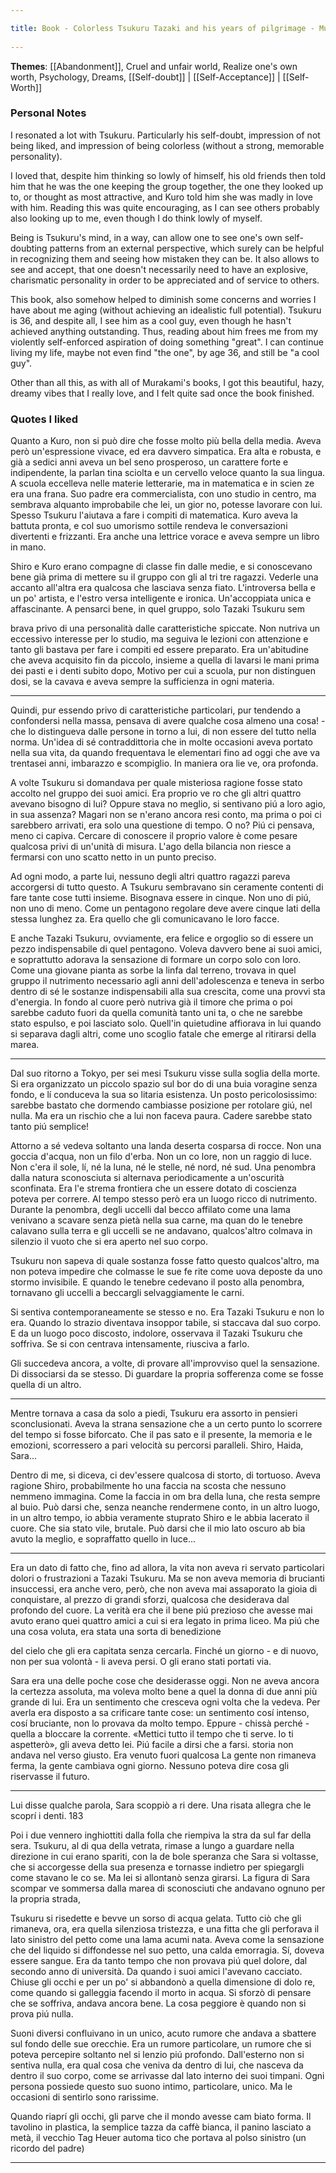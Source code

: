 ```yaml
---
title: Book - Colorless Tsukuru Tazaki and his years of pilgrimage - Murakami 
---
```

**Themes**: [[Abandonment]], Cruel and unfair world, Realize one's own worth, Psychology, Dreams, [[Self-doubt]] | [[Self-Acceptance]] | [[Self-Worth]]

### Personal Notes
I resonated a lot with Tsukuru. Particularly his self-doubt, impression of not being liked, and impression of being colorless (without a strong, memorable personality).

I loved that, despite him thinking so lowly of himself, his old friends then told him that he was the one keeping the group together, the one they looked up to, or thought as most attractive, and Kuro told him she was madly in love with him. Reading this was quite encouraging, as I can see others probably also looking up to me, even though I do think lowly of myself.

Being is Tsukuru's mind, in a way, can allow one to see one's own self-doubting patterns from an external perspective, which surely can be helpful in recognizing them and seeing how mistaken they can be. It also allows to see and accept, that one doesn't necessarily need to have an explosive, charismatic personality in order to be appreciated and of service to others.

This book, also somehow helped to diminish some concerns and worries I have about me aging (without achieving an idealistic full potential). Tsukuru is 36, and despite all, I see him as a cool guy, even though he hasn't achieved anything outstanding. Thus, reading about him frees me from my violently self-enforced aspiration of doing something "great". I can continue living my life, maybe not even find "the one", by age 36, and still be "a cool guy".

Other than all this, as with all of Murakami's books, I got this beautiful, hazy, dreamy vibes that I really love, and I felt quite sad once the book finished.

### Quotes I liked



Quanto a Kuro, non si può dire che fosse molto più bella della media. Aveva però un'espressione vivace, ed era davvero simpatica. Era alta e robusta, e già a sedici anni aveva un bel seno prosperoso, un carattere forte e indipendente, la parlan tina sciolta e un cervello veloce quanto la sua lingua. A scuola eccelleva nelle materie letterarie, ma in matematica e in scien ze era una frana. Suo padre era commercialista, con uno studio in centro, ma sembrava alquanto improbabile che lei, un gior no, potesse lavorare con lui. Spesso Tsukuru l'aiutava a fare i compiti di matematica. Kuro aveva la battuta pronta, e col suo umorismo sottile rendeva le conversazioni divertenti e frizzanti. Era anche una lettrice vorace e aveva sempre un libro in mano.

Shiro e Kuro erano compagne di classe fin dalle medie, e si conoscevano bene già prima di mettere su il gruppo con gli al tri tre ragazzi. Vederle una accanto all'altra era qualcosa che lasciava senza fiato. L'introversa bella e un po' artista, e l'estro versa intelligente e ironica. Un'accoppiata unica e affascinante. A pensarci bene, in quel gruppo, solo Tazaki Tsukuru sem

brava privo di una personalità dalle caratteristiche spiccate. Non nutriva un eccessivo interesse per lo studio, ma seguiva le lezioni con attenzione e tanto gli bastava per fare i compiti ed essere preparato. Era un'abitudine che aveva acquisito fin da piccolo, insieme a quella di lavarsi le mani prima dei pasti e i denti subito dopo, Motivo per cui a scuola, pur non distinguen dosi, se la cavava e aveva sempre la sufficienza in ogni materia.

---


Quindi, pur essendo privo di caratteristiche particolari, pur tendendo a confondersi nella massa, pensava di avere qualche cosa almeno una cosa! - che lo distingueva dalle persone in torno a lui, di non essere del tutto nella norma. Un'idea di sé contraddittoria che in molte occasioni aveva portato nella sua vita, da quando frequentava le elementari fino ad oggi che ave va trentasei anni, imbarazzo e scompiglio. In maniera ora lie ve, ora profonda.

A volte Tsukuru si domandava per quale misteriosa ragione fosse stato accolto nel gruppo dei suoi amici. Era proprio ve ro che gli altri quattro avevano bisogno di lui? Oppure stava no meglio, si sentivano piú a loro agio, in sua assenza? Magari non se n'erano ancora resi conto, ma prima o poi ci sarebbero arrivati, era solo una questione di tempo. O no? Piú ci pensava, meno ci capiva. Cercare di conoscere il proprio valore è come pesare qualcosa privi di un'unità di misura. L'ago della bilancia non riesce a fermarsi con uno scatto netto in un punto preciso.

Ad ogni modo, a parte lui, nessuno degli altri quattro ragazzi pareva accorgersi di tutto questo. A Tsukuru sembravano sin ceramente contenti di fare tante cose tutti insieme. Bisognava essere in cinque. Non uno di piú, non uno di meno. Come un pentagono regolare deve avere cinque lati della stessa lunghez za. Era quello che gli comunicavano le loro facce.

E anche Tazaki Tsukuru, ovviamente, era felice e orgoglio so di essere un pezzo indispensabile di quel pentagono. Voleva davvero bene ai suoi amici, e soprattutto adorava la sensazione di formare un corpo solo con loro. Come una giovane pianta as sorbe la linfa dal terreno, trovava in quel gruppo il nutrimento necessario agli anni dell'adolescenza e teneva in serbo dentro di sé le sostanze indispensabili alla sua crescita, come una provvi sta d'energia. In fondo al cuore però nutriva già il timore che prima o poi sarebbe caduto fuori da quella comunità tanto uni ta, o che ne sarebbe stato espulso, e poi lasciato solo. Quell'in quietudine affiorava in lui quando si separava dagli altri, come uno scoglio fatale che emerge al ritirarsi della marea.

---

Dal suo ritorno a Tokyo, per sei mesi Tsukuru visse sulla soglia della morte. Si era organizzato un piccolo spazio sul bor do di una buia voragine senza fondo, e lí conduceva la sua so litaria esistenza. Un posto pericolosissimo: sarebbe bastato che dormendo cambiasse posizione per rotolare giú, nel nulla. Ma era un rischio che a lui non faceva paura. Cadere sarebbe stato tanto piú semplice!

Attorno a sé vedeva soltanto una landa deserta cosparsa di rocce. Non una goccia d'acqua, non un filo d'erba. Non un co lore, non un raggio di luce. Non c'era il sole, lí, né la luna, né le stelle, né nord, né sud. Una penombra dalla natura sconosciuta si alternava periodicamente a un'oscurità sconfinata. Era l'e strema frontiera che un essere dotato di coscienza poteva per correre. Al tempo stesso però era un luogo ricco di nutrimento. Durante la penombra, degli uccelli dal becco affilato come una lama venivano a scavare senza pietà nella sua carne, ma quan do le tenebre calavano sulla terra e gli uccelli se ne andavano, qualcos'altro colmava in silenzio il vuoto che si era aperto nel suo corpo.

Tsukuru non sapeva di quale sostanza fosse fatto questo qualcos'altro, ma non poteva impedire che colmasse le sue fe rite come uova deposte da uno stormo invisibile. E quando le tenebre cedevano il posto alla penombra, tornavano gli uccelli a beccargli selvaggiamente le carni.

Si sentiva contemporaneamente se stesso e no. Era Tazaki Tsukuru e non lo era. Quando lo strazio diventava insoppor tabile, si staccava dal suo corpo. E da un luogo poco discosto, indolore, osservava il Tazaki Tsukuru che soffriva. Se si con centrava intensamente, riusciva a farlo.

Gli succedeva ancora, a volte, di provare all'improvviso quel la sensazione. Di dissociarsi da se stesso. Di guardare la propria sofferenza come se fosse quella di un altro.

---

Mentre tornava a casa da solo a piedi, Tsukuru era assorto in pensieri sconclusionati. Aveva la strana sensazione che a un certo punto lo scorrere del tempo si fosse biforcato. Che il pas sato e il presente, la memoria e le emozioni, scorressero a pari velocità su percorsi paralleli. Shiro, Haida, Sara...

Dentro di me, si diceva, ci dev'essere qualcosa di storto, di tortuoso. Aveva ragione Shiro, probabilmente ho una faccia na scosta che nessuno nemmeno immagina. Come la faccia in om bra della luna, che resta sempre al buio. Può darsi che, senza neanche rendermene conto, in un altro luogo, in un altro tempo, io abbia veramente stuprato Shiro e le abbia lacerato il cuore. Che sia stato vile, brutale. Può darsi che il mio lato oscuro ab bia avuto la meglio, e sopraffatto quello in luce...

---

Era un dato di fatto che, fino ad allora, la vita non aveva ri servato particolari dolori o frustrazioni a Tazaki Tsukuru. Ma se non aveva memoria di brucianti insuccessi, era anche vero, però, che non aveva mai assaporato la gioia di conquistare, al prezzo di grandi sforzi, qualcosa che desiderava dal profondo del cuore. La verità era che il bene piú prezioso che avesse mai avuto erano quei quattro amici a cui si era legato in prima liceo. Ma piú che una cosa voluta, era stata una sorta di benedizione

del cielo che gli era capitata senza cercarla. Finché un giorno - e di nuovo, non per sua volontà - li aveva persi. O gli erano stati portati via.

Sara era una delle poche cose che desiderasse oggi. Non ne aveva ancora la certezza assoluta, ma voleva molto bene a quel la donna di due anni più grande di lui. Era un sentimento che cresceva ogni volta che la vedeva. Per averla era disposto a sa crificare tante cose: un sentimento cosí intenso, cosí bruciante, non lo provava da molto tempo. Eppure - chissà perché - quella a bloccare la corrente. «Mettici tutto il tempo che ti serve. Io ti aspetterò», gli aveva detto lei. Piú facile a dirsi che a farsi. storia non andava nel verso giusto. Era venuto fuori qualcosa La gente non rimaneva ferma, la gente cambiava ogni giorno. Nessuno poteva dire cosa gli riservasse il futuro.

---

Lui disse qualche parola, Sara scoppiò a ri dere. Una risata allegra che le scoprí i denti. 183

Poi i due vennero inghiottiti dalla folla che riempiva la stra da sul far della sera. Tsukuru, al di qua della vetrata, rimase a lungo a guardare nella direzione in cui erano spariti, con la de bole speranza che Sara si voltasse, che si accorgesse della sua presenza e tornasse indietro per spiegargli come stavano le co se. Ma lei si allontanò senza girarsi. La figura di Sara scompar ve sommersa dalla marea di sconosciuti che andavano ognuno per la propria strada,

Tsukuru si risedette e bevve un sorso di acqua gelata. Tutto ciò che gli rimaneva, ora, era quella silenziosa tristezza, e una fitta che gli perforava il lato sinistro del petto come una lama acumi nata. Aveva come la sensazione che del liquido si diffondesse nel suo petto, una calda emorragia. Sí, doveva essere sangue. Era da tanto tempo che non provava piú quel dolore, dal secondo anno di università. Da quando i suoi amici l'avevano cacciato. Chiuse gli occhi e per un po' si abbandonò a quella dimensione di dolo re, come quando si galleggia facendo il morto in acqua. Si sforzò di pensare che se soffriva, andava ancora bene. La cosa peggiore è quando non si prova piú nulla.

Suoni diversi confluivano in un unico, acuto rumore che andava a sbattere sul fondo delle sue orecchie. Era un rumore particolare, un rumore che si poteva percepire soltanto nel si lenzio piú profondo. Dall'esterno non si sentiva nulla, era qual cosa che veniva da dentro di lui, che nasceva da dentro il suo corpo, come se arrivasse dal lato interno dei suoi timpani. Ogni persona possiede questo suo suono intimo, particolare, unico. Ma le occasioni di sentirlo sono rarissime.

Quando riaprí gli occhi, gli parve che il mondo avesse cam biato forma. Il tavolino in plastica, la semplice tazza da caffè bianca, il panino lasciato a metà, il vecchio Tag Heuer automa tico che portava al polso sinistro (un ricordo del padre)

---
 
